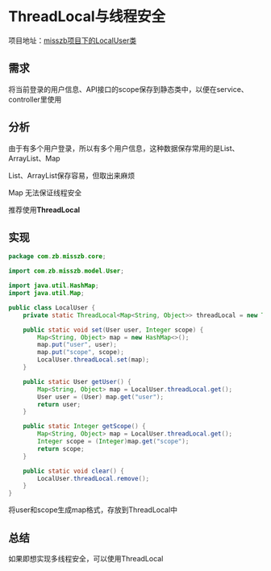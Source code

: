 # ThreadLocal与线程安全

项目地址：[misszb项目下的LocalUser类](https://github.com/zhaobao1830/misszb)

## 需求

将当前登录的用户信息、API接口的scope保存到静态类中，以便在service、controller里使用

## 分析

由于有多个用户登录，所以有多个用户信息，这种数据保存常用的是List、ArrayList、Map

List、ArrayList保存容易，但取出来麻烦

Map 无法保证线程安全

推荐使用**ThreadLocal**

## 实现

```java
package com.zb.misszb.core;

import com.zb.misszb.model.User;

import java.util.HashMap;
import java.util.Map;

public class LocalUser {
    private static ThreadLocal<Map<String, Object>> threadLocal = new ThreadLocal<>();

    public static void set(User user, Integer scope) {
        Map<String, Object> map = new HashMap<>();
        map.put("user", user);
        map.put("scope", scope);
        LocalUser.threadLocal.set(map);
    }

    public static User getUser() {
        Map<String, Object> map = LocalUser.threadLocal.get();
        User user = (User) map.get("user");
        return user;
    }

    public static Integer getScope() {
        Map<String, Object> map = LocalUser.threadLocal.get();
        Integer scope = (Integer)map.get("scope");
        return scope;
    }

    public static void clear() {
        LocalUser.threadLocal.remove();
    }
}

```

将user和scope生成map格式，存放到ThreadLocal中

## 总结

如果即想实现多线程安全，可以使用ThreadLocal
